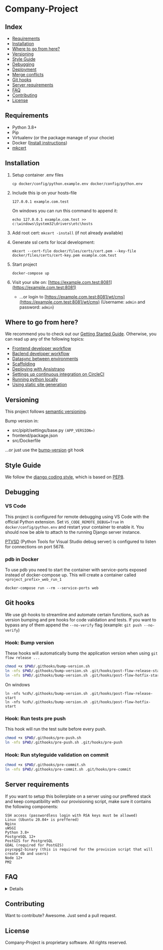 # Company-Project


## Index

- [Requirements](#requirements)
- [Installation](#installation)
- [Where to go from here?](#where-to-get-from-here)
- [Versioning](#versioning)
- [Style Guide](#style-guide)
- [Debugging](#debugging)
- [Deployment](#deployment)
- [Merge conflicts](#merge-conflicts)
- [Git hooks](#git-hooks)
- [Server requirements](#server-requirements)
- [FAQ](#faq)
- [Contributing](#contributing)
- [License](#license)


## Requirements

- Python 3.8+
- Pip
- Virtualenv (or the package manage of your chocie)
- Docker ([Install instructions](#how-do-i-install-docker-on-macoswindows))
- [mkcert](https://github.com/FiloSottile/mkcert)


## Installation

1. Setup container .env files

    ```
    cp docker/config/python.example.env docker/config/python.env
    ```

2. Include this ip on your hosts-file

    ```
    127.0.0.1 example.com.test
    ```

    On windows you can run this command to append it:

    ```
    echo 127.0.0.1 example.com.test >> c:\windows\System32\drivers\etc\hosts
    ```

3. Add root cert: `mkcert -install` (if not already available)
4. Generate ssl certs for local development:
    ```
    mkcert --cert-file docker/files/certs/cert.pem --key-file docker/files/certs/cert-key.pem example.com.test
    ```
5. Start project

    ```
    docker-compose up
    ```

6. Visit your site on: [https://example.com.test:8081](https://example.com.test:8081)
    - ...or login to [https://example.com.test:8081/wt/cms](https://example.com.test:8081/wt/cms) (Username: `admin` and password: `admin`)


## Where to go from here?

We recommend you to check out our [Getting Started Guide](https://github.com/Frojd/Wagtail-Pipit/blob/master/docs/bash-helper-scripts.md). Otherwise, you can read up any of the following topics:

- [Frontend developer workflow](https://github.com/Frojd/Wagtail-Pipit/blob/master/docs/frontend-developer-guide.md)
- [Baclend developer workflow](https://github.com/Frojd/Wagtail-Pipit/blob/master/docs/backend-developer-guide.md)
- [Datasync between environments](https://github.com/Frojd/Wagtail-Pipit/blob/master/docs/data-sync.md)
- [Scaffolding](https://github.com/Frojd/Wagtail-Pipit/blob/master/docs/scaffolding.md)
- [Deploying with Ansistrano](https://github.com/Frojd/Wagtail-Pipit/blob/master/docs/deployment.md)
- [Settings up continuous integration on CircleCI](https://github.com/Frojd/Wagtail-Pipit/blob/master/docs/ci.md)
- [Running python locally](https://github.com/Frojd/Wagtail-Pipit/blob/master/docs/running-python-locally.md)
- [Using static site generation](https://github.com/Frojd/Wagtail-Pipit/blob/master/docs/using-static-site-generation.md)


## Versioning

This project follows [semantic versioning](https://semver.org/).

Bump version in:

- src/pipit/settings/base.py `(APP_VERSION=)`
- frontend/package.json
- src/Dockerfile

...or just use the [bump-version](#bump-version) git hook


## Style Guide

We follow the [django coding style](https://docs.djangoproject.com/en/1.9/internals/contributing/writing-code/coding-style/), which is based on [PEP8](https://www.python.org/dev/peps/pep-0008).


## Debugging

### VS Code

This project is configured for remote debugging using VS Code with the official Python extension. Set `VS_CODE_REMOTE_DEBUG=True` in `docker/config/python.env` and restart your container to enable it.
You should now be able to attach to the running Django server instance.

[PTVSD](https://github.com/Microsoft/ptvsd) (Python Tools for Visual Studio debug server) is configured to listen for connections on port 5678.

### pdb in Docker

To use pdb you need to start the container with service-ports exposed instead of docker-compose up. This will create a container called `<project_prefix>_web_run_1`

```
docker-compose run --rm --service-ports web
```


## Git hooks

We use git-hooks to streamline and automate certain functions, such as version bumping and pre hooks for code validation and tests. If you want to bypass any of them append the `--no-verify` flag (example: `git push --no-verify`)

### Hook: Bump version

These hooks will automatically bump the application version when using `git flow release ...`

```bash
chmod +x $PWD/.githooks/bump-version.sh
ln -nfs $PWD/.githooks/bump-version.sh .git/hooks/post-flow-release-start
ln -nfs $PWD/.githooks/bump-version.sh .git/hooks/post-flow-hotfix-start
```

On windows

```
ln -nfs %cd%/.githooks/bump-version.sh .git/hooks/post-flow-release-start
ln -nfs %cd%/.githooks/bump-version.sh .git/hooks/post-flow-hotfix-start
```

### Hook: Run tests pre push

This hook will run the test suite before every push.

```bash
chmod +x $PWD/.githooks/pre-push.sh
ln -nfs $PWD/.githooks/pre-push.sh .git/hooks/pre-push
```

### Hook: Run styleguide validation on commit

```bash
chmod +x $PWD/.githooks/pre-commit.sh
ln -nfs $PWD/.githooks/pre-commit.sh .git/hooks/pre-commit
```


## Server requirements

If you want to setup this boilerplate on a server using our preffered stack and keep compatibility with our provisioning script, make sure it contains the following components:

```
SSH access (passwordless login with RSA keys must be allowed)
Linux (Ubuntu 20.04+ is preffered)
Nginx
uWSGI
Python 3.8+
PostgreSQL 12+
PostGIS for PostgreSQL
GDAL (required for PostGIS)
psycopg2-binary (this is required for the provision script that will create db and users)
Node 12+
PM2
```


## FAQ

<details>

### How do I run the app locally with a production setup?

This app includes a docker-compose config that uses uwsgi and nginx. Just run this command.

```
docker-compose -f docker-compose.yml -f docker-compose-nginx.yml up
```


### How do I sync data from stage/prod?

You can rebuild your application with the latest data dump by running the following

```
./scripts/stage_to_local.sh
```

Note: This requires that you have ssh-key based access to the server.


### How do I install Docker on MacOS/Windows?

Read the instructions for [Mac OS](https://docs.docker.com/docker-for-mac/install/) or [Windows](https://docs.docker.com/docker-for-windows/install/) on docker.com.


### How do I run the test suite locally?

```
docker-compose run --rm python test
```


### How do I run custom manage.py commands?

To run manage.py commands in docker is pretty straightforward, instead of targetting you local machine you just target your `python` container.

- Example: Create migrations

```
docker-compose exec python ./manage.py makemigrations
```

- Example: Run migrations

```
docker-compose exec python ./manage.py migrate
```

We also have a manage.sh script to make running management commands easier.

```
scripts/manage.sh makemigrations
```


### How do I add new python dependencies?

First update your requirements/base.txt, then rebuild your container:

```
docker-compose stop
docker-compose up --build
```


### This boilerplate is https by default, I only want http?

No problem, update your docker-compose file and add `command: runserver` to your `web` container, then restart your project.


### How do I install the application on the web server?

This project includes a provision script that sets up anything necessary to run the application (install db, add nginx/uwsgi conf).

```
ansible-playbook provision.yml -i stages/<stage>
```

### Is there a api for retriving pages as json?

Sure! Just add `?format=json` to your url and it will return its json representation.

</details>


## Contributing

Want to contribute? Awesome. Just send a pull request.


## License


Company-Project is proprietary software. All rights reserved.

